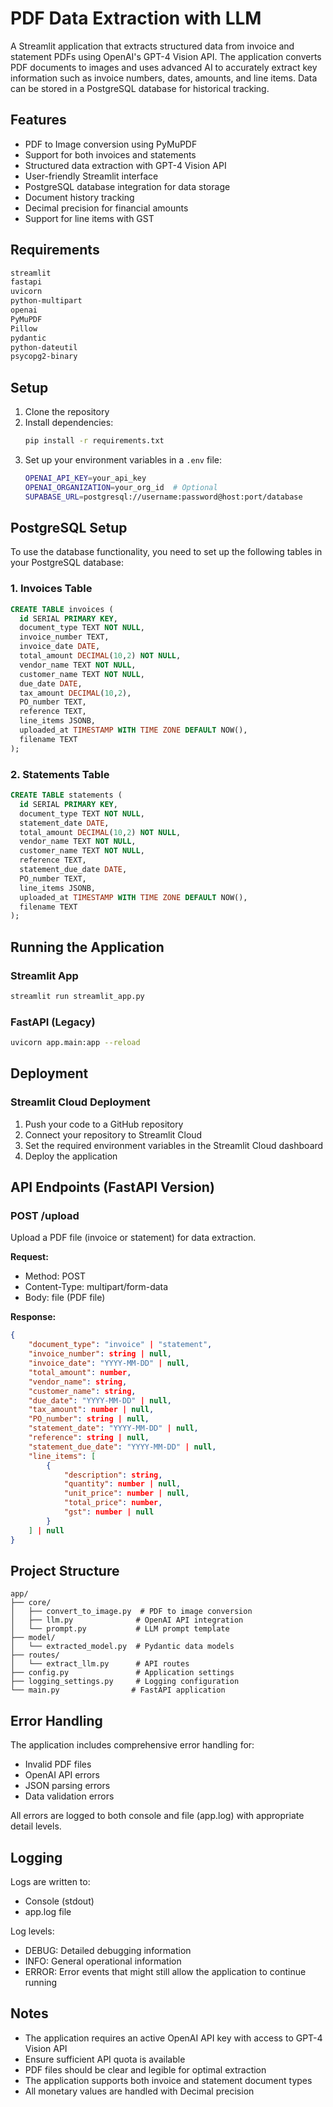 # PDF Data Extraction with LLM

A Streamlit application that extracts structured data from invoice and statement PDFs using OpenAI's GPT-4 Vision API. The application converts PDF documents to images and uses advanced AI to accurately extract key information such as invoice numbers, dates, amounts, and line items. Data can be stored in a PostgreSQL database for historical tracking.

## Features

- PDF to Image conversion using PyMuPDF
- Support for both invoices and statements
- Structured data extraction with GPT-4 Vision API
- User-friendly Streamlit interface
- PostgreSQL database integration for data storage
- Document history tracking
- Decimal precision for financial amounts
- Support for line items with GST

## Requirements

```txt
streamlit
fastapi
uvicorn
python-multipart
openai
PyMuPDF
Pillow
pydantic
python-dateutil
psycopg2-binary
```

## Setup

1. Clone the repository
2. Install dependencies:
   ```bash
   pip install -r requirements.txt
   ```
3. Set up your environment variables in a `.env` file:
   ```bash
   OPENAI_API_KEY=your_api_key
   OPENAI_ORGANIZATION=your_org_id  # Optional
   SUPABASE_URL=postgresql://username:password@host:port/database
   ```

## PostgreSQL Setup

To use the database functionality, you need to set up the following tables in your PostgreSQL database:

### 1. Invoices Table
```sql
CREATE TABLE invoices (
  id SERIAL PRIMARY KEY,
  document_type TEXT NOT NULL,
  invoice_number TEXT,
  invoice_date DATE,
  total_amount DECIMAL(10,2) NOT NULL,
  vendor_name TEXT NOT NULL,
  customer_name TEXT NOT NULL,
  due_date DATE,
  tax_amount DECIMAL(10,2),
  PO_number TEXT,
  reference TEXT,
  line_items JSONB,
  uploaded_at TIMESTAMP WITH TIME ZONE DEFAULT NOW(),
  filename TEXT
);
```

### 2. Statements Table
```sql
CREATE TABLE statements (
  id SERIAL PRIMARY KEY,
  document_type TEXT NOT NULL,
  statement_date DATE,
  total_amount DECIMAL(10,2) NOT NULL,
  vendor_name TEXT NOT NULL,
  customer_name TEXT NOT NULL,
  reference TEXT,
  statement_due_date DATE,
  PO_number TEXT,
  line_items JSONB,
  uploaded_at TIMESTAMP WITH TIME ZONE DEFAULT NOW(),
  filename TEXT
);
```

## Running the Application

### Streamlit App
```bash
streamlit run streamlit_app.py
```

### FastAPI (Legacy)
```bash
uvicorn app.main:app --reload
```

## Deployment

### Streamlit Cloud Deployment
1. Push your code to a GitHub repository
2. Connect your repository to Streamlit Cloud
3. Set the required environment variables in the Streamlit Cloud dashboard
4. Deploy the application

## API Endpoints (FastAPI Version)

### POST /upload
Upload a PDF file (invoice or statement) for data extraction.

**Request:**
- Method: POST
- Content-Type: multipart/form-data
- Body: file (PDF file)

**Response:**
```json
{
    "document_type": "invoice" | "statement",
    "invoice_number": string | null,
    "invoice_date": "YYYY-MM-DD" | null,
    "total_amount": number,
    "vendor_name": string,
    "customer_name": string,
    "due_date": "YYYY-MM-DD" | null,
    "tax_amount": number | null,
    "PO_number": string | null,
    "statement_date": "YYYY-MM-DD" | null,
    "reference": string | null,
    "statement_due_date": "YYYY-MM-DD" | null,
    "line_items": [
        {
            "description": string,
            "quantity": number | null,
            "unit_price": number | null,
            "total_price": number,
            "gst": number | null
        }
    ] | null
}
```

## Project Structure

```
app/
├── core/
│   ├── convert_to_image.py  # PDF to image conversion
│   ├── llm.py              # OpenAI API integration
│   └── prompt.py           # LLM prompt template
├── model/
│   └── extracted_model.py  # Pydantic data models
├── routes/
│   └── extract_llm.py      # API routes
├── config.py               # Application settings
├── logging_settings.py     # Logging configuration
└── main.py                # FastAPI application
```

## Error Handling

The application includes comprehensive error handling for:
- Invalid PDF files
- OpenAI API errors
- JSON parsing errors
- Data validation errors

All errors are logged to both console and file (app.log) with appropriate detail levels.

## Logging

Logs are written to:
- Console (stdout)
- app.log file

Log levels:
- DEBUG: Detailed debugging information
- INFO: General operational information
- ERROR: Error events that might still allow the application to continue running

## Notes

- The application requires an active OpenAI API key with access to GPT-4 Vision API
- Ensure sufficient API quota is available
- PDF files should be clear and legible for optimal extraction
- The application supports both invoice and statement document types
- All monetary values are handled with Decimal precision
